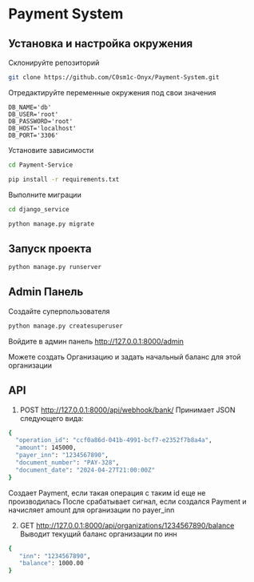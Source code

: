 # Payment System

## Установка и настройка окружения
Склонируйте репозиторий
```bash
git clone https://github.com/C0sm1c-Onyx/Payment-System.git
```
Отредактируйте переменные окружения под свои значения
```env
DB_NAME='db'
DB_USER='root'
DB_PASSWORD='root'
DB_HOST='localhost'
DB_PORT='3306'
```
Установите зависимости
```bash
cd Payment-Service

pip install -r requirements.txt
```
Выполните миграции
```bash
cd django_service
```
```bash
python manage.py migrate
```
## Запуск проекта
```bash
python manage.py runserver
```

## Admin Панель
Cоздайте суперпользователя
```bash
python manage.py createsuperuser
```
Войдите в админ панель
http://127.0.0.1:8000/admin

Можете создать Организацию и задать начальный баланс для этой организации

## API
1.  POST http://127.0.0.1:8000/api/webhook/bank/
Принимает JSON следующего вида:
```bash
{
  "operation_id": "ccf0a86d-041b-4991-bcf7-e2352f7b8a4a",
  "amount": 145000,
  "payer_inn": "1234567890",
  "document_number": "PAY-328",
  "document_date": "2024-04-27T21:00:00Z"
}
```

Создает Payment, если такая операция с таким id еще не производилась
После срабатывает сигнал, если создался Payment и начисляет amount для организации по payer_inn

2. GET http://127.0.0.1:8000/api/organizations/1234567890/balance
Выводит текущий баланс организации по инн
```bash
{
   "inn": "1234567890",
   "balance": 1000.00
}
```
